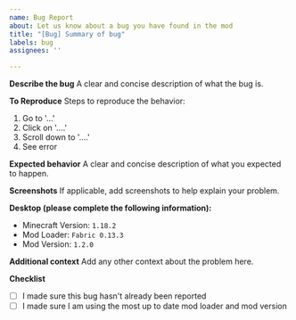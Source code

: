 ```yaml
---
name: Bug Report
about: Let us know about a bug you have found in the mod
title: "[Bug] Summary of bug"
labels: bug
assignees: ''

---
```


**Describe the bug**
A clear and concise description of what the bug is.

**To Reproduce**
Steps to reproduce the behavior:
1. Go to '...'
2. Click on '....'
3. Scroll down to '....'
4. See error

**Expected behavior**
A clear and concise description of what you expected to happen.

**Screenshots**
If applicable, add screenshots to help explain your problem.

**Desktop (please complete the following information):**
- Minecraft Version: `1.18.2`
- Mod Loader: `Fabric 0.13.3`
- Mod Version: `1.2.0`

**Additional context**
Add any other context about the problem here.

**Checklist**
- [ ] I made sure this bug hasn't already been reported
- [ ] I made sure I am using the most up to date mod loader and mod version
